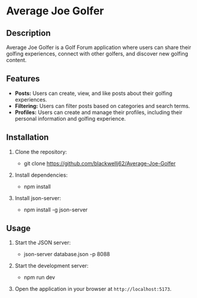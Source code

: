 # Average Joe Golfer

## Description

Average Joe Golfer is a Golf Forum application where users can share their golfing experiences, connect with other golfers, and discover new golfing content.

## Features

*   **Posts:** Users can create, view, and like posts about their golfing experiences.
*   **Filtering:** Users can filter posts based on categories and search terms.
*   **Profiles:** Users can create and manage their profiles, including their personal information and golfing experience.

## Installation

1.  Clone the repository:

    * git clone https://github.com/blackwellj62/Average-Joe-Golfer
  
2.  Install dependencies:

    * npm install
   
3.  Install json-server:

    * npm install -g json-server


## Usage

1.  Start the JSON server:

    * json-server database.json -p 8088

2.  Start the development server:

    * npm run dev


3.  Open the application in your browser at `http://localhost:5173`.

